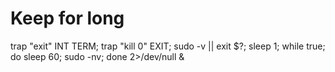# Keep for long

 trap "exit" INT TERM; trap "kill 0" EXIT; sudo -v || exit $?; sleep 1; while true; do sleep 60; sudo -nv; done 2>/dev/null &
